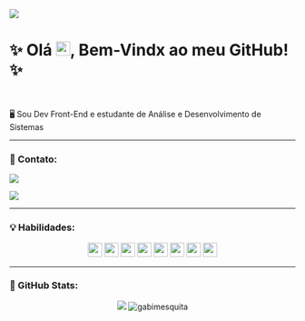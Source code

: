 ![](https://komarev.com/ghpvc/?username=gabimesquita&color=ff69b4)


<h1>✨ Olá <img src="https://media.giphy.com/media/hvRJCLFzcasrR4ia7z/giphy.gif" width="25px">, Bem-Vindx ao meu GitHub! ✨</h1></br>


<p>🖥️ Sou Dev Front-End e estudante de Análise e Desenvolvimento de Sistemas</p><hr>


<h3>📲 Contato:</h3>

<a href="https://www.linkedin.com/in/gabimesquita0607/"><img align="center" src="https://camo.githubusercontent.com/a80d00f23720d0bc9f55481cfcd77ab79e141606829cf16ec43f8cacc7741e46/68747470733a2f2f696d672e736869656c64732e696f2f62616467652f4c696e6b6564496e2d3030373742353f7374796c653d666f722d7468652d6261646765266c6f676f3d6c696e6b6564696e266c6f676f436f6c6f723d7768697465" data-canonical-src="https://img.shields.io/badge/LinkedIn-0077B5?style=for-the-badge&amp;logo=linkedin&amp;logoColor=white" style="max-width:100%;"></a>
    
<a href="mailto:dev.gesquita@gmail.com"><img align="center" src="https://camo.githubusercontent.com/571384769c09e0c66b45e39b5be70f68f552db3e2b2311bc2064f0d4a9f5983b/68747470733a2f2f696d672e736869656c64732e696f2f62616467652f476d61696c2d4431343833363f7374796c653d666f722d7468652d6261646765266c6f676f3d676d61696c266c6f676f436f6c6f723d7768697465" data-canonical-src="https://img.shields.io/badge/Gmail-D14836?style=for-the-badge&amp;logo=gmail&amp;logoColor=white" style="max-width:100%;"></a><hr>


<h3>💡 Habilidades:</h3>
<p align="center">
<img src="https://img.shields.io/badge/html5%20-%23E34F26.svg?&style=for-the-badge&logo=html5&logoColor=white" height="25"/>
<img src="https://img.shields.io/badge/css3%20-%231572B6.svg?&style=for-the-badge&logo=css3&logoColor=white" height="25"/>
<img src="https://img.shields.io/badge/javascript-%23F7DF1E.svg?&style=for-the-badge&logo=javascript&logoColor=black" height="25"/>
<img src="https://img.shields.io/badge/node.js%20-%2343853D.svg?&style=for-the-badge&logo=node.js&logoColor=white" height="25"/>
<img src="https://img.shields.io/badge/react%20-%2320232a.svg?&style=for-the-badge&logo=react&logoColor=%2361DAFB" height="25"/>
<img src="https://img.shields.io/badge/bootstrap%20-%23563D7C.svg?&style=for-the-badge&logo=bootstrap&logoColor=white" height="25"/>
<img src="https://img.shields.io/badge/-npm-CB3837?style=flat-square&logo=npm" height="25"/>
<img src="https://img.shields.io/badge/-GitHub-181717?style=flat-square&logo=github" height="25"/>
</p><hr>


<h3>🔋 GitHub Stats:</h3>
<p align = "center">
  <img src = "https://github-readme-stats.vercel.app/api?username=gabimesquita&show_icons=true&theme=tokyonight&line_height=27">
  <img src="https://github-readme-stats.vercel.app/api/top-langs?username=gabimesquita&show_icons=true&locale=en&layout=compact&theme=tokyonight" alt="gabimesquita">
</p>


  

